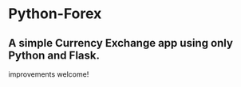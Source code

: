 # Python-Forex
## A simple Currency Exchange app using only Python and Flask.  
improvements welcome!
